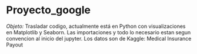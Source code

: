 # Proyecto_google

_Objeto:_ Trasladar codigo, actualmente está en Python con visualizaciones en Matplotlib y Seaborn. 
Las importaciones y todo lo necesario estan segun convencion al inicio del jupyter. 
Los datos son de Kaggle:
Medical Insurance Payout


